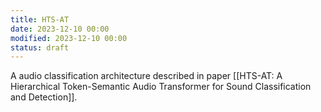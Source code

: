 ```yaml
---
title: HTS-AT
date: 2023-12-10 00:00
modified: 2023-12-10 00:00
status: draft
---
```


A audio classification architecture described in paper [[HTS-AT: A Hierarchical Token-Semantic Audio Transformer for Sound Classification and Detection]].